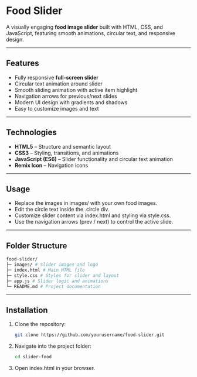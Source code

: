 # Food Slider

A visually engaging **food image slider** built with HTML, CSS, and JavaScript, featuring smooth animations, circular text, and responsive design.

---

## Features

- Fully responsive **full-screen slider**
- Circular text animation around slider
- Smooth sliding animation with active item highlight
- Navigation arrows for previous/next slides
- Modern UI design with gradients and shadows
- Easy to customize images and text

---

## Technologies

- **HTML5** – Structure and semantic layout
- **CSS3** – Styling, transitions, and animations
- **JavaScript (ES6)** – Slider functionality and circular text animation
- **Remix Icon** – Navigation icons

---

## Usage

- Replace the images in images/ with your own food images.
- Edit the circle text inside the .circle div.
- Customize slider content via index.html and styling via style.css.
- Use the navigation arrows (prev / next) to control the active slide.

---

## Folder Structure

```bash
food-slider/
├─ images/ # Slider images and logo
├─ index.html # Main HTML file
├─ style.css # Styles for slider and layout
├─ app.js # Slider logic and animations
└─ README.md # Project documentation
```

---

## Installation

1. Clone the repository:
   ```bash
   git clone https://github.com/yourusername/food-slider.git
   ```
2. Navigate into the project folder:
   ```bash
   cd slider-food
   ```
3. Open index.html in your browser.
